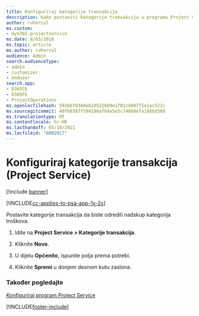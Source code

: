 ```yaml
---
title: Konfiguriraj kategorije transakcija
description: Kako postaviti kategorije transakcija u programu Project Service
author: ruhercul
ms.custom:
- dyn365-projectservice
ms.date: 8/03/2018
ms.topic: article
ms.author: ruhercul
audience: Admin
search.audienceType:
- admin
- customizer
- enduser
search.app:
- D365CE
- D365PS
- ProjectOperations
ms.openlocfilehash: 5936bf0384e62d522bb9e1f01cd00771e1ac522c
ms.sourcegitcommit: 40f68387f594180af64a5e5c748b6efa188bd300
ms.translationtype: HT
ms.contentlocale: hr-HR
ms.lasthandoff: 05/10/2021
ms.locfileid: "6002917"
---
```

# <a name="configure-transaction-categories-project-service"></a>Konfiguriraj kategorije transakcija (Project Service)

[!include [banner](../includes/psa-now-project-operations.md)]

[!INCLUDE[cc-applies-to-psa-app-1x-2x](../includes/cc-applies-to-psa-app-1x-2x.md)]

Postavite kategorije transakcija da biste odredili nadskup kategorija troškova.  
  
1.  Idite na **Project Service > Kategorije transakcija**.  
  
2.  Kliknite **Novo**.  
  
3.  U dijelu **Općenito**, ispunite polja prema potrebi.  
  
4.  Kliknite **Spremi** u donjem desnom kutu zaslona.  
  
### <a name="see-also"></a>Također pogledajte  
 [Konfiguriraj program Project Service](../psa/configure.md)


[!INCLUDE[footer-include](../includes/footer-banner.md)]